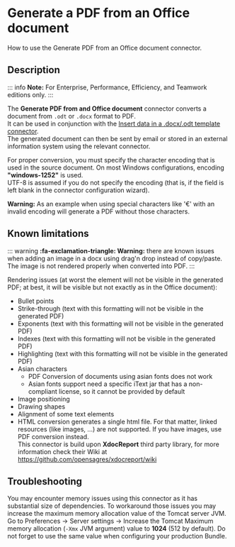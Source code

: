 # Generate a PDF from an Office document

How to use the Generate PDF from an Office document connector.

## Description

::: info
**Note:** For Enterprise, Performance, Efficiency, and Teamwork editions only.
:::

The **Generate PDF from and Office document** connector converts a document from `.odt` or `.docx` format to PDF.  
It can be used in conjunction with the [Insert data in a .docx/.odt template connector](insert-data-in-a-docx-odt-template.md).  
The generated document can then be sent by email or stored in an external information system using the relevant connector.  

For proper conversion, you must specify the character encoding that is used in the source document. On most Windows configurations, encoding **"windows-1252"** is used.  
UTF-8 is assumed if you do not specify the encoding (that is, if the field is left blank in the connector configuration wizard).   

**Warning:** As an example when using special characters like '€' with an invalid encoding will generate a PDF without those characters.

## Known limitations

::: warning
**:fa-exclamation-triangle: Warning:** there are known issues when adding an image in a docx using drag'n drop instead of copy/paste. The image is not rendered properly when converted into PDF.
:::

Rendering issues (at worst the element will not be visible in the generated PDF; at best, it will be visible but not exactly as in the Office document):  

- Bullet points
- Strike-through (text with this formatting will not be visible in the generated PDF)
- Exponents (text with this formatting will not be visible in the generated PDF)
- Indexes (text with this formatting will not be visible in the generated PDF)
- Highlighting (text with this formatting will not be visible in the generated PDF)
- Asian characters
  - PDF Conversion of documents using asian fonts does not work
  - Asian fonts support need a specific iText jar that has a non-compliant license, so it cannot be provided by default
- Image positioning
- Drawing shapes
- Alignment of some text elements
- HTML conversion generates a single html file. For that matter, linked resources (like images, ...) are not supported. If you have images, use PDF conversion instead.  
  This connector is build upon **XdocReport** third party library, for more information check their Wiki at <https://github.com/opensagres/xdocreport/wiki>

## Troubleshooting

You may encounter memory issues using this connector as it has substantial size of dependencies. To workaround those issues you may increase the maximum memory allocation value of the Tomcat server JVM. Go to Preferences -> Server settings -> Increase the Tomcat Maximum memory allocation (`-Xmx` JVM argument) value to **1024** (512 by default). Do not forget to use the same value when configuring your production Bundle.
